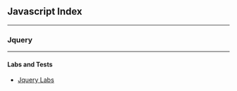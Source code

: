 ## Javascript Index
----

### Jquery
----

#### Labs and Tests

* [Jquery Labs](jquery-labs-related.md)